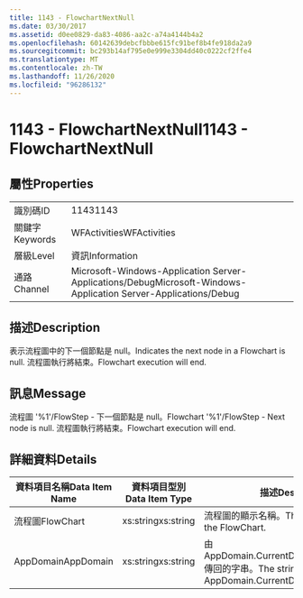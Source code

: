 ```yaml
---
title: 1143 - FlowchartNextNull
ms.date: 03/30/2017
ms.assetid: d0ee0829-da83-4086-aa2c-a74a4144b4a2
ms.openlocfilehash: 60142639debcfbbbe615fc91bef8b4fe918da2a9
ms.sourcegitcommit: bc293b14af795e0e999e3304dd40c0222cf2ffe4
ms.translationtype: MT
ms.contentlocale: zh-TW
ms.lasthandoff: 11/26/2020
ms.locfileid: "96286132"
---
```

# <a name="1143---flowchartnextnull"></a><span data-ttu-id="6a657-102">1143 - FlowchartNextNull</span><span class="sxs-lookup"><span data-stu-id="6a657-102">1143 - FlowchartNextNull</span></span>

## <a name="properties"></a><span data-ttu-id="6a657-103">屬性</span><span class="sxs-lookup"><span data-stu-id="6a657-103">Properties</span></span>  
  
|||  
|-|-|  
|<span data-ttu-id="6a657-104">識別碼</span><span class="sxs-lookup"><span data-stu-id="6a657-104">ID</span></span>|<span data-ttu-id="6a657-105">1143</span><span class="sxs-lookup"><span data-stu-id="6a657-105">1143</span></span>|  
|<span data-ttu-id="6a657-106">關鍵字</span><span class="sxs-lookup"><span data-stu-id="6a657-106">Keywords</span></span>|<span data-ttu-id="6a657-107">WFActivities</span><span class="sxs-lookup"><span data-stu-id="6a657-107">WFActivities</span></span>|  
|<span data-ttu-id="6a657-108">層級</span><span class="sxs-lookup"><span data-stu-id="6a657-108">Level</span></span>|<span data-ttu-id="6a657-109">資訊</span><span class="sxs-lookup"><span data-stu-id="6a657-109">Information</span></span>|  
|<span data-ttu-id="6a657-110">通路</span><span class="sxs-lookup"><span data-stu-id="6a657-110">Channel</span></span>|<span data-ttu-id="6a657-111">Microsoft-Windows-Application Server-Applications/Debug</span><span class="sxs-lookup"><span data-stu-id="6a657-111">Microsoft-Windows-Application Server-Applications/Debug</span></span>|  
  
## <a name="description"></a><span data-ttu-id="6a657-112">描述</span><span class="sxs-lookup"><span data-stu-id="6a657-112">Description</span></span>  

 <span data-ttu-id="6a657-113">表示流程圖中的下一個節點是 null。</span><span class="sxs-lookup"><span data-stu-id="6a657-113">Indicates the next node in a Flowchart is null.</span></span> <span data-ttu-id="6a657-114">流程圖執行將結束。</span><span class="sxs-lookup"><span data-stu-id="6a657-114">Flowchart execution will end.</span></span>  
  
## <a name="message"></a><span data-ttu-id="6a657-115">訊息</span><span class="sxs-lookup"><span data-stu-id="6a657-115">Message</span></span>  

 <span data-ttu-id="6a657-116">流程圖 '%1'/FlowStep - 下一個節點是 null。</span><span class="sxs-lookup"><span data-stu-id="6a657-116">Flowchart '%1'/FlowStep - Next node is null.</span></span> <span data-ttu-id="6a657-117">流程圖執行將結束。</span><span class="sxs-lookup"><span data-stu-id="6a657-117">Flowchart execution will end.</span></span>  
  
## <a name="details"></a><span data-ttu-id="6a657-118">詳細資料</span><span class="sxs-lookup"><span data-stu-id="6a657-118">Details</span></span>  
  
|<span data-ttu-id="6a657-119">資料項目名稱</span><span class="sxs-lookup"><span data-stu-id="6a657-119">Data Item Name</span></span>|<span data-ttu-id="6a657-120">資料項目型別</span><span class="sxs-lookup"><span data-stu-id="6a657-120">Data Item Type</span></span>|<span data-ttu-id="6a657-121">描述</span><span class="sxs-lookup"><span data-stu-id="6a657-121">Description</span></span>|  
|--------------------|--------------------|-----------------|  
|<span data-ttu-id="6a657-122">流程圖</span><span class="sxs-lookup"><span data-stu-id="6a657-122">FlowChart</span></span>|<span data-ttu-id="6a657-123">xs:string</span><span class="sxs-lookup"><span data-stu-id="6a657-123">xs:string</span></span>|<span data-ttu-id="6a657-124">流程圖的顯示名稱。</span><span class="sxs-lookup"><span data-stu-id="6a657-124">The display name of the FlowChart.</span></span>|  
|<span data-ttu-id="6a657-125">AppDomain</span><span class="sxs-lookup"><span data-stu-id="6a657-125">AppDomain</span></span>|<span data-ttu-id="6a657-126">xs:string</span><span class="sxs-lookup"><span data-stu-id="6a657-126">xs:string</span></span>|<span data-ttu-id="6a657-127">由 AppDomain.CurrentDomain.FriendlyName 傳回的字串。</span><span class="sxs-lookup"><span data-stu-id="6a657-127">The string returned by AppDomain.CurrentDomain.FriendlyName.</span></span>|
